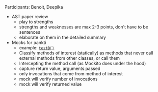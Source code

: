 Participants: Benoit, Deepika

- AST paper review
  - play to strengths
  - strengths and weaknesses are max 2-3 points, don't have to be sentences
  - elaborate on them in the detailed summary
- Mocks for pankti
  - example: [`testB()`](https://github.com/Deee92/journal/blob/master/notes/mocking-basics.md)
  - Classify methods of interest (statically) as methods that never call external methods from other classes, or call them
  - Intercepting the method call (as Mockito does under the hood)
  - capture return value, arguments passed
  - only invocations that come from method of interest
  - mock will verify number of invocations
  - mock will verify returned value

